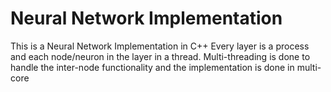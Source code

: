# Neural Network Implementation
This is a Neural Network Implementation in C++
Every layer is a process and each node/neuron in the layer in a thread.
Multi-threading is done to handle the inter-node functionality and the implementation is done in multi-core
